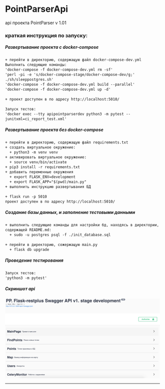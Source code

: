 # PointParserApi

api проекта PointParser v 1.01

### краткая инструкция по запуску:


##### Развертывание проекта с docker-compose

```
+ перейти в директорию, содержащую файл docker-compose-dev.yml
Выполнить следующие команды:
'docker-compose -f docker-compose-dev.yml rm -sf'
'perl -pi -e 's/docker-compose-stage/docker-compose-dev/g;' ./sh/sleeppostgres.sh'
'docker-compose -f docker-compose-dev.yml build --parallel'
'docker-compose -f docker-compose-dev.yml up -d'

+ проект доступен в по адресу http://localhost:5010/

Запуск тестов:
'docker exec --tty apipointparserdev python3 -m pytest --junitxml=ci_report_test.xml'
```

##### Развертывание проекта без docker-compose

```
+ перейти в директорию, содержащую файл requirements.txt
+ создать виртуальное окружение:
  + python3 -m venv venv
+ активировать виртуальное окружение:
  + source venv/bin/activate
+ pip3 install -r requirements.txt
+ добавить переменные окружения 
  + export FLASK_ENV=development
  + export FLASK_APP="$(pwd)/main.py"
+ выполнить инструкцию развертывания БД

+ flask run -p 5010
проект доступен в по адресу http://localhost:5010/
```


##### Создание базы данных, и заполнение тестовыми данными

```
+ выполнить следующие команды для настройки бд, находясь в директории, содержащей README.md:
  + sudo -u postgres psql -f ./init_database.sql

+ перейти в директорию, сожержащую main.py
  + flask db upgrade
```

##### Проведение тестирования

```
Запуск тестов:
'python3 -m pytest'
```


##### Скриншот api
![Скриншот к проекту](https://github.com/subZiro/pointparserapi/blob/master/points_parser_api/screenshot.png)

----
